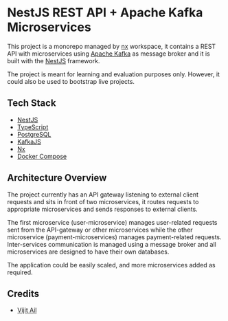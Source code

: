 # NestJS REST API + Apache Kafka Microservices

This project is a monorepo managed by [nx](https://nx.dev) workspace, it contains a REST API with microservices using [Apache Kafka](https://kafka.apache.org/) as message broker and it is built with the [NestJS](https://docs.nestjs.com) framework.  

The project is meant for learning and evaluation purposes only. However, it could also be used to bootstrap live projects.

## Tech Stack
* [NestJS](https://docs.nestjs.com)
* [TypeScript](https://www.typescriptlang.org/)
* [PostgreSQL](https://www.postgresql.org/)
* [KafkaJS](https://kafka.js.org/)
* [Nx](https://nx.dev/)
* [Docker Compose](https://docs.docker.com/compose/)

## Architecture Overview

The project currently has an API gateway listening to external client requests and sits in front of two microservices, it routes requests to appropriate microservices and sends responses to external clients. 

The first microservice (user-microservice) manages user-related requests sent from the API-gateway or other microservices while the other microservice (payment-microservices) manages payment-related requests. Inter-services communication is managed using a message broker and all microservices are designed to have their own databases. 

The application could be easily scaled, and more microservices added as required.



## Credits
* [Vijit Ail](https://www.linkedin.com/in/vijit-ail-376885179)
